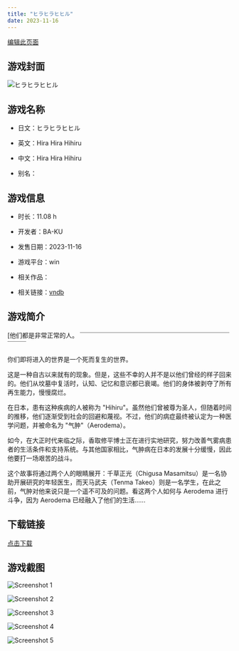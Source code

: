 ```yaml
---
title: "ヒラヒラヒヒル"
date: 2023-11-16
---
```

[编辑此页面](https://github.com/ACG-3/ADV3-source/blob/main/source/_posts/games/%E3%83%92%E3%83%A9%E3%83%92%E3%83%A9%E3%83%92%E3%83%92%E3%83%AB.md)

## 游戏封面

![ヒラヒラヒヒル](https%3A//pan.timero.xyz/onedrive/img_lib_001/%E3%83%92%E3%83%A9%E3%83%92%E3%83%A9%E3%83%92%E3%83%92%E3%83%AB_cover.avif)


## 游戏名称

- 日文：ヒラヒラヒヒル
- 英文：Hira Hira Hihiru
- 中文：Hira Hira Hihiru

- 别名：


## 游戏信息

- 时长：11.08 h
- 开发者：BA-KU
- 发售日期：2023-11-16
- 游戏平台：win
- 相关作品：

- 相关链接：[vndb](https://vndb.org/v38429)


## 游戏简介

[他们都是非常正常的人。
￣￣￣￣￣￣￣￣￣￣￣￣￣￣￣￣￣￣￣￣￣￣￣￣￣￣￣

你们即将进入的世界是一个死而复生的世界。

这是一种自古以来就有的现象。但是，这些不幸的人并不是以他们曾经的样子回来的。他们从坟墓中复活时，认知、记忆和意识都已衰竭。他们的身体被剥夺了所有再生能力，慢慢腐烂。

在日本，患有这种疾病的人被称为 "Hihiru"。虽然他们曾被尊为圣人，但随着时间的推移，他们逐渐受到社会的回避和蔑视。不过，他们的病症最终被认定为一种医学问题，并被命名为 "气肿"（Aerodema）。

如今，在大正时代来临之际，香取修平博士正在进行实地研究，努力改善气雾病患者的生活条件和支持系统。与其他国家相比，气肿病在日本的发展十分缓慢，因此他要打一场艰苦的战斗。

这个故事将通过两个人的眼睛展开：千草正光（Chigusa Masamitsu）是一名协助开展研究的年轻医生，而天马武夫（Tenma Takeo）则是一名学生，在此之前，气肿对他来说只是一个遥不可及的问题。看这两个人如何与 Aerodema 进行斗争，因为 Aerodema 已经融入了他们的生活......




## 下载链接

[点击下载](https://pan.timero.xyz/onedrive/adv_lib_001/%E3%83%92%E3%83%A9%E3%83%92%E3%83%A9%E3%83%92%E3%83%92%E3%83%AB)


## 游戏截图


![Screenshot 1](https%3A//pan.timero.xyz/onedrive/img_lib_001/%E3%83%92%E3%83%A9%E3%83%92%E3%83%A9%E3%83%92%E3%83%92%E3%83%AB_Screenshot_1.avif)

![Screenshot 2](https%3A//pan.timero.xyz/onedrive/img_lib_001/%E3%83%92%E3%83%A9%E3%83%92%E3%83%A9%E3%83%92%E3%83%92%E3%83%AB_Screenshot_2.avif)

![Screenshot 3](https%3A//pan.timero.xyz/onedrive/img_lib_001/%E3%83%92%E3%83%A9%E3%83%92%E3%83%A9%E3%83%92%E3%83%92%E3%83%AB_Screenshot_3.avif)

![Screenshot 4](https%3A//pan.timero.xyz/onedrive/img_lib_001/%E3%83%92%E3%83%A9%E3%83%92%E3%83%A9%E3%83%92%E3%83%92%E3%83%AB_Screenshot_4.avif)

![Screenshot 5](https%3A//pan.timero.xyz/onedrive/img_lib_001/%E3%83%92%E3%83%A9%E3%83%92%E3%83%A9%E3%83%92%E3%83%92%E3%83%AB_Screenshot_5.avif)

